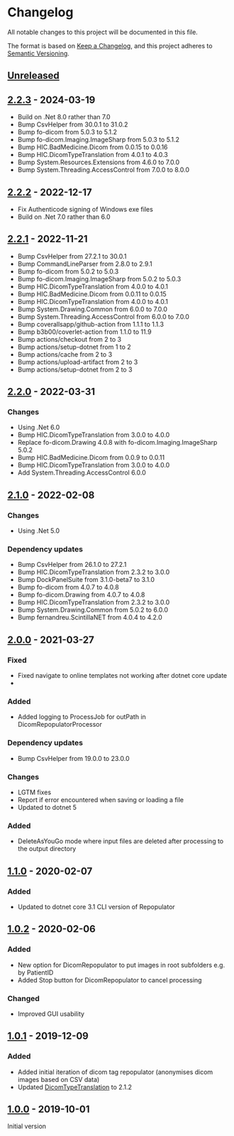 # Changelog
All notable changes to this project will be documented in this file.

The format is based on [Keep a Changelog](https://keepachangelog.com/en/1.0.0/),
and this project adheres to [Semantic Versioning](https://semver.org/spec/v2.0.0.html).

## [Unreleased]

## [2.2.3] - 2024-03-19

- Build on .Net 8.0 rather than 7.0
- Bump CsvHelper from 30.0.1 to 31.0.2
- Bump fo-dicom from 5.0.3 to 5.1.2
- Bump fo-dicom.Imaging.ImageSharp from 5.0.3 to 5.1.2
- Bump HIC.BadMedicine.Dicom from 0.0.15 to 0.0.16
- Bump HIC.DicomTypeTranslation from 4.0.1 to 4.0.3
- Bump System.Resources.Extensions from 4.6.0 to 7.0.0
- Bump System.Threading.AccessControl from 7.0.0 to 8.0.0

## [2.2.2] - 2022-12-17

- Fix Authenticode signing of Windows exe files
- Build on .Net 7.0 rather than 6.0

## [2.2.1] - 2022-11-21

- Bump CsvHelper from 27.2.1 to 30.0.1
- Bump CommandLineParser from 2.8.0 to 2.9.1
- Bump fo-dicom from 5.0.2 to 5.0.3
- Bump fo-dicom.Imaging.ImageSharp from 5.0.2 to 5.0.3
- Bump HIC.DicomTypeTranslation from 4.0.0 to 4.0.1
- Bump HIC.BadMedicine.Dicom from 0.0.11 to 0.0.15
- Bump HIC.DicomTypeTranslation from 4.0.0 to 4.0.1
- Bump System.Drawing.Common from 6.0.0 to 7.0.0
- Bump System.Threading.AccessControl from 6.0.0 to 7.0.0
- Bump coverallsapp/github-action from 1.1.1 to 1.1.3 
- Bump b3b00/coverlet-action from 1.1.0 to 11.9 
- Bump actions/checkout from 2 to 3 
- Bump actions/setup-dotnet from 1 to 2 
- Bump actions/cache from 2 to 3 
- Bump actions/upload-artifact from 2 to 3 
- Bump actions/setup-dotnet from 2 to 3 

## [2.2.0] - 2022-03-31

### Changes

- Using .Net 6.0
- Bump HIC.DicomTypeTranslation from 3.0.0 to 4.0.0
- Replace fo-dicom.Drawing 4.0.8 with fo-dicom.Imaging.ImageSharp 5.0.2
- Bump HIC.BadMedicine.Dicom from 0.0.9 to 0.0.11
- Bump HIC.DicomTypeTranslation from 3.0.0 to 4.0.0
- Add System.Threading.AccessControl 6.0.0

## [2.1.0] - 2022-02-08

### Changes

- Using .Net 5.0

### Dependency updates

- Bump CsvHelper from 26.1.0 to 27.2.1
- Bump HIC.DicomTypeTranslation from 2.3.2 to 3.0.0
- Bump DockPanelSuite from 3.1.0-beta7 to 3.1.0
- Bump fo-dicom from 4.0.7 to 4.0.8
- Bump fo-dicom.Drawing from 4.0.7 to 4.0.8
- Bump HIC.DicomTypeTranslation from 2.3.2 to 3.0.0
- Bump System.Drawing.Common from 5.0.2 to 6.0.0
- Bump fernandreu.ScintillaNET from 4.0.4 to 4.2.0

## [2.0.0] - 2021-03-27

### Fixed

- Fixed navigate to online templates not working after dotnet core update
- 
### Added

- Added logging to ProcessJob for outPath in DicomRepopulatorProcessor

### Dependency updates

- Bump CsvHelper from 19.0.0 to 23.0.0

### Changes

- LGTM fixes
- Report if error encountered when saving or loading a file
- Updated to dotnet 5

### Added

- DeleteAsYouGo mode where input files are deleted after processing to the output directory

## [1.1.0] - 2020-02-07

### Added

- Updated to dotnet core 3.1 CLI version of Repopulator

## [1.0.2] - 2020-02-06

### Added

- New option for DicomRepopulator to put images in root subfolders e.g. by PatientID
- Added Stop button for DicomRepopulator to cancel processing

### Changed

- Improved GUI usability 

## [1.0.1] - 2019-12-09

### Added 

- Added initial iteration of dicom tag repopulator (anonymises dicom images based on CSV data)
- Updated [DicomTypeTranslation] to 2.1.2

## [1.0.0] - 2019-10-01

Initial version


[Unreleased]: https://github.com/SMI/DicomTemplateBuilder/compare/v2.2.3...main
[2.2.3]: https://github.com/SMI/DicomTemplateBuilder/compare/v2.2.2...v2.2.3
[2.2.2]: https://github.com/SMI/DicomTemplateBuilder/compare/v2.2.1...v2.2.2
[2.2.1]: https://github.com/SMI/DicomTemplateBuilder/compare/v2.2.0...v2.2.1
[2.2.0]: https://github.com/SMI/DicomTemplateBuilder/compare/v2.1.0...v2.2.0
[2.1.0]: https://github.com/SMI/DicomTemplateBuilder/compare/v2.0.0...v2.1.0
[2.0.0]: https://github.com/SMI/DicomTemplateBuilder/compare/v1.1.0...v2.0.0
[1.1.0]: https://github.com/SMI/DicomTemplateBuilder/compare/v1.0.2...v1.1.0
[1.0.2]: https://github.com/SMI/DicomTemplateBuilder/compare/v1.0.1...v1.0.2
[1.0.1]: https://github.com/SMI/DicomTemplateBuilder/compare/v1.0.0...v1.0.1
[1.0.0]: https://github.com/SMI/DicomTemplateBuilder/tree/v1.0.0
[DicomTypeTranslation]: https://github.com/SMI/DicomTypeTranslation
